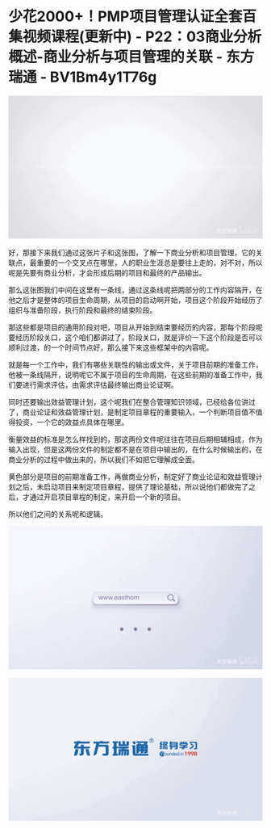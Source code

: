 # 少花2000+！PMP项目管理认证全套百集视频课程(更新中) - P22：03商业分析概述-商业分析与项目管理的关联 - 东方瑞通 - BV1Bm4y1T76g

![](img/e6236a7ff038b76ff0b71d0c3ef5a22d_0.png)

好，那接下来我们通过这张片子和这张图，了解一下商业分析和项目管理，它的关联点，最重要的一个交叉点在哪里，人的职业生涯总是要往上走的，对不对，所以呢是先要有商业分析，才会形成后期的项目和最终的产品输出。

那么这张图我们中间在这里有一条线，通过这条线呢把两部分的工作内容隔开，在他之后才是整体的项目生命周期，从项目的启动啊开始，项目这个阶段开始经历了组织与准备阶段，执行阶段和最终的结束阶段。

那这些都是项目的通用阶段对吧，项目从开始到结束要经历的内容，那每个阶段呢要经历阶段关口，这个咱们都讲过了，阶段关口，就是评价一下这个阶段是否可以顺利过渡，的一个时间节点好，那么接下来这些框架中的内容呢。

就是每一个工作中，我们有哪些关联性的输出或文件，关于项目前期的准备工作，他被一条线隔开，说明呢它不属于项目的生命周期，在这些前期的准备工作中，我们要进行需求评估，由需求评估最终输出商业论证啊。

同时还要输出效益管理计划，这个呢我们在整合管理知识领域，已经给各位讲过了，商业论证和效益管理计划，是制定项目章程的重要输入，一个判断项目值不值得投资，一个它的效益点具体在哪里。

衡量效益的标准是怎么样找到的，那这两份文件呢往往在项目后期相辅相成，作为输入出现，但是这两份文件的制定都不是在项目中输出的，在什么时候输出的，在商业分析的过程中做出来的，所以我们不如把它理解成全面。

黄色部分是项目的前期准备工作，再做商业分析，制定好了商业论证和效益管理计划之后，未启动项目来制定项目章程，提供了理论基础，所以说他们都做完了之后，才通过开启项目章程的制定，来开启一个新的项目。

所以他们之间的关系呢和逻辑。

![](img/e6236a7ff038b76ff0b71d0c3ef5a22d_2.png)

![](img/e6236a7ff038b76ff0b71d0c3ef5a22d_3.png)